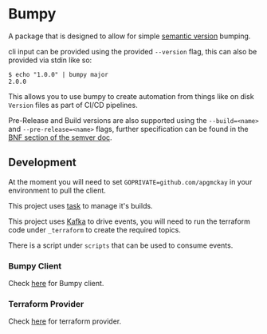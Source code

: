 # Bumpy

A package that is designed to allow for simple [semantic version](https://semver.org/) bumping.

cli input can be provided using the provided `--version` flag, this can also be provided via stdin like so:

```
$ echo "1.0.0" | bumpy major
2.0.0
```

This allows you to use bumpy to create automation from things like on disk `Version` files as part of CI/CD pipelines.

Pre-Release and Build versions are also supported using the `--build=<name>` and `--pre-release=<name>` flags, further specification can be found in the [BNF section of the semver doc](https://semver.org/#backusnaur-form-grammar-for-valid-semver-versions).

## Development

At the moment you will need to set `GOPRIVATE=github.com/apgmckay` in your environment to pull the client.

This project uses [task](https://taskfile.dev/) to manage it's builds.

This project uses [Kafka](https://kafka.apache.org/) to drive events, you will need to run the terraform code under `_terraform` to create the required topics.

There is a script under `scripts` that can be used to consume events.

### Bumpy Client

Check [here](https://github.com/apgmckay/bumpy-client) for Bumpy client.

### Terraform Provider

Check [here](https://github.com/apgmckay/terraform-provider-bumpy) for terraform provider. 

